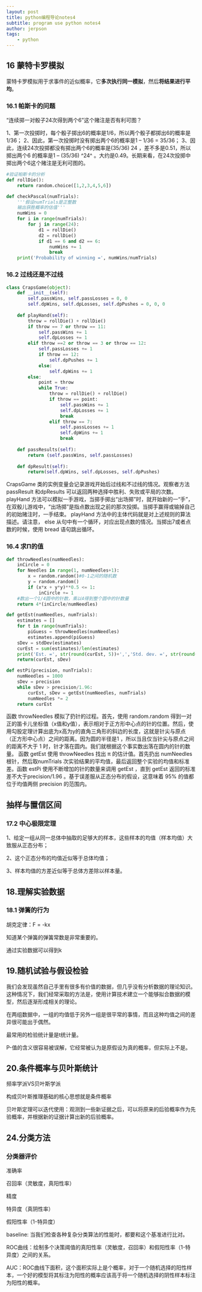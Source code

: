 ```yaml
---
layout: post
title: python编程导论notes4
subtitle: program use python notes4
author: jerpson
tags:
    - python
---
```


## 16 蒙特卡罗模拟

蒙特卡罗模拟用于求事件的近似概率，它**多次执行同一模拟**，然后**将结果进行平均**。

### 16.1 帕斯卡的问题

“连续掷一对骰子24次得到两个6”这个赌注是否有利可图？

1、第一次投掷时，每个骰子掷出6的概率是1/6，所以两个骰子都掷出6的概率是1/36；
2、因此，第一次投掷时没有掷出两个6的概率是1 – 1/36 = 35/36；
3、因此，连续24次投掷都没有掷出两个6的概率是(35/36) 24 ，差不多是0.51，所以掷出两个6
的概率是1 – (35/36) ^24^ 。大约是0.49。长期来看，在24次投掷中掷出两个6这个赌注是无利可图的。

```python
#验证帕斯卡的分析
def rollDie():
    return random.choice([1,2,3,4,5,6])

def checkPascal(numTrials):
    '''假设numTrials是正整数
    输出获胜概率的估值'''
    numWins = 0
    for i in range(numTrials):
        for j in range(24):
            d1 = rollDie()
            d2 = rollDie()
            if d1 == 6 and d2 == 6:
                numWins += 1
                break
    print('Probability of winning =', numWins/numTrials)
```

### 16.2 过线还是不过线

```python
class CrapsGame(object):
    def __init__(self):
        self.passWins, self.passLosses = 0, 0
        self.dpWins, self.dpLosses, self.dpPushes = 0, 0, 0
     
    def playHand(self):
        throw = rollDie() + rollDie()
        if throw == 7 or throw == 11:
            self.passWins += 1
            self.dpLosses += 1
        elif throw ==2 or throw == 3 or throw == 12:
            self.passLosses += 1
        	if throw == 12:
                self.dpPushes += 1
            else:
                self.dpWins += 1
        else:
            point = throw
            while True:
                throw = rollDie() + rollDie()
                if throw == point:
                    self.passWins += 1
                    self.dpLosses += 1
                    break
                elif throw == 7:
                    self.passLosses += 1
                    self.dpWins += 1
                    break
                   
 	def passResults(self):
        return (self.passWins, self.passLosses)
    
    def dpResult(self):
        return(self.dpWins, self.dpLosses, self.dpPushes)
```

CrapsGame 类的实例变量会记录游戏开始后过线和不过线的情况。观察者方法 passResult 和dpResults 可以返回两种选择中胜利、失败或平局的次数。 playHand 方法可以模拟一手游戏，当掷手掷出“出场掷”时，就开始新的一“手”，在双骰儿游戏中，“出场掷”是指点数出现之前的那次投掷。当掷手赢得或输掉自己的初始赌注时，一手结束。 playHand 方法中的主体代码就是对上述规则的算法描述。请注意， else 从句中有一个循环，对应出现点数的情况。当掷出7或者点数的时候，使用 bread 语句跳出循环。

### 16.4 求Π的值

```python
def throwNeedles(numNeedles):
    inCircle = 0
    for Needles in range(1, numNeedles+1):
        x = random.random()#0-1之间的随机数
        y = random.random()
        if (x*x + y*y)**0.5 <= 1:
            inCircle += 1
    #数出一个1/4圆中的针数，乘以4得到整个圆中的针数量
    return 4*(inCircle/numNeedles)

def getEst(numNeedles, numTrials):
    estimates = []
	for t in range(numTrials):
        piGuess = throwNeedles(numNeedles)
        estimates.append(piGuess)
    sDev = stdDev(estimates)
    curEst = sum(estimates)/len(estimates)
    print('Est. =', str(round(curEst, 5))+',','Std. dev. =', str(round(sDev, 5))+',','Needles = ', numNeedles)
    return(curEst, sDev)

def estPi(precision, nunTrials):
    numNeedles = 1000
    sDev = precision
    while sDev > precision/1.96:
        curEst, sDev = getEst(numNeedles, numTrials)
        numNeedles *= 2
    return curEst
```

函数 throwNeedles 模拟了扔针的过程。首先，使用 random.random 得到一对正的笛卡儿坐标值（x值和y值），表示相对于正方形中心点的针的位置。然后，使用勾股定理计算出底为x高为y的直角三角形的斜边的长度，这就是针尖与原点（正方形中心点）之间的距离。因为圆的半径是1 ，所以当且仅当针尖与原点之间的距离不大于 1 时，针才落在圆内。我们就根据这个事实数出落在圆内的针的数量。
函数 getEst 使用 throwNeedles 找出 π 的估计值。首先扔出 numNeedles 根针，然后取numTrials 次实验结果的平均值，最后返回整个实验的均值和标准差。函数 estPi 使用不断增加的针的数量来调用 getEst ，直到 getEst 返回的标准差不大于precision/1.96 。基于误差服从正态分布的假设，这意味着 95% 的值都位于均值两侧 precision
的范围内。

## 抽样与置信区间

### 17.2 中心极限定理

1、给定一组从同一总体中抽取的足够大的样本，这些样本的均值（样本均值）大致服从正态分布；

2、这个正态分布的均值近似等于总体均值；

3、样本均值的方差近似等于总体方差除以样本量。

## 18.理解实验数据

### 18.1 弹簧的行为

胡克定律：F = -kx

知道某个弹簧的弹簧常数是非常重要的。

通过实验数据可以得到k

## 19.随机试验与假设检验

我们会发现虽然自己手里有很多有价值的数据，但几乎没有分析数据的理论知识。这种情况下，我们经常采取的方法是，使用计算技术建立一个能够拟合数据的模型，然后逐渐形成相关的理论。 

在两组数据中，一组的均值低于另外一组是很平常的事情，而且这种均值之间的差异很可能出于偶然。 

最常用的检验统计量是t统计量。

P-值的含义很容易被误解，它经常被认为是原假设为真的概率，但实际上不是。 

## 20.条件概率与贝叶斯统计

频率学派VS贝叶斯学派

构成贝叶斯推理基础的核心思想就是条件概率 

贝叶斯定理可以迭代使用：观测到一些新证据之后，可以将原来的后验概率作为先验概率，并根据新的证据计算出新的后验概率。 

## 24.分类方法

### 分类器评价

准确率

召回率（灵敏度，真阳性率）

精度

特异度（真阴性率）

假阳性率（1-特异度）

baseline: 当我们检查各种复杂分类算法的性能时，都要和这个基准进行比对。

ROC曲线：绘制多个决策阈值的真阳性率（灵敏度，召回率）和假阳性率（1-特异度）之间的关系。

AUC：ROC曲线下面积，这个面积实际上是个概率，对于一个随机选择的阳性样本，一个好的模型将其标注为阳性的概率应该高于将一个随机选择的阴性样本标注为阳性的概率。